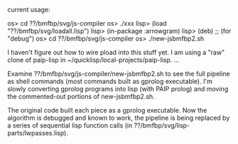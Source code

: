 current usage:

os> cd ??/bmfbp/svg/js-compiler
os> ./xxx
lisp> (load "??/bmfbp/svg/loadall.lisp")
lisp> (in-package :arrowgram)
lisp> (deb) ;; (for "debug")
os> cd ??/bmfbp/svg/js-compiler
os> ./new-jsbmfbp2.sh


I haven't figure out how to wire pload into this stuff yet.
I am using a "raw" clone of paip-lisp in ~/quicklisp/local-projects/paip-lisp.
...

Examine ??/bmfbp/svg/js-compiler/new-jsbmfbp2.sh to see the full pipeline as shell commands (most commands built as gprolog executable).  I'm slowly converting gprolog programs into lisp (with PAIP prolog) and moving the commented-out portions of new-jsbmfbp2.sh.

The original code built each piece as a gprolog executable.  Now the algorithm is debugged and known to work, the pipeline is being replaced by a series of sequential lisp function calls (in ??/bmfbp/svg/lisp-parts/lwpasses.lisp).